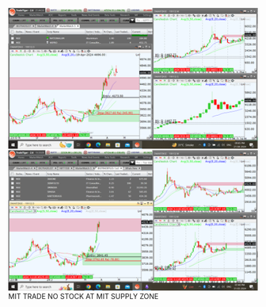 
![](_attachments/Pasted%20image%2020240421214549.png)![](_attachments/Pasted%20image%2020240331194027.png)
MIT TRADE NO STOCK AT MIT SUPPLY ZONE 